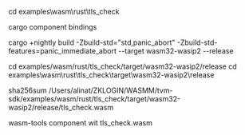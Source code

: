 cd examples\wasm\rust\tls_check

cargo component bindings

cargo +nightly build -Zbuild-std="std,panic_abort" -Zbuild-std-features=panic_immediate_abort --target wasm32-wasip2 --release

cd examples/wasm/rust/tls_check/target/wasm32-wasip2/release
cd examples\wasm\rust\tls_check\target\wasm32-wasip2\release


sha256sum /Users/alinat/ZKLOGIN/WASMM/tvm-sdk/examples/wasm/rust/tls_check/target/wasm32-wasip2/release/tls_check.wasm

wasm-tools component wit tls_check.wasm